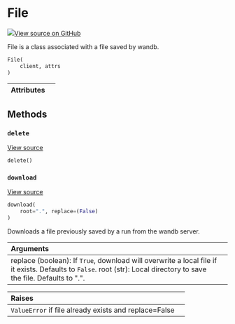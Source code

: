 # File



[![](https://www.tensorflow.org/images/GitHub-Mark-32px.png)View source on GitHub](https://www.github.com/wandb/client/tree/341e249f17302703b79544d82bd382af88498cb9/wandb/apis/public.py#L2224-L2327)



File is a class associated with a file saved by wandb.

```python
File(
    client, attrs
)
```







| Attributes |  |
| :--- | :--- |



## Methods

<h3 id="delete"><code>delete</code></h3>

[View source](https://www.github.com/wandb/client/tree/341e249f17302703b79544d82bd382af88498cb9/wandb/apis/public.py#L2307-L2320)

```python
delete()
```




<h3 id="download"><code>download</code></h3>

[View source](https://www.github.com/wandb/client/tree/341e249f17302703b79544d82bd382af88498cb9/wandb/apis/public.py#L2284-L2305)

```python
download(
    root=".", replace=(False)
)
```

Downloads a file previously saved by a run from the wandb server.


| Arguments |  |
| :--- | :--- |
|  replace (boolean): If `True`, download will overwrite a local file if it exists. Defaults to `False`. root (str): Local directory to save the file. Defaults to ".". |



| Raises |  |
| :--- | :--- |
|  `ValueError` if file already exists and replace=False |





